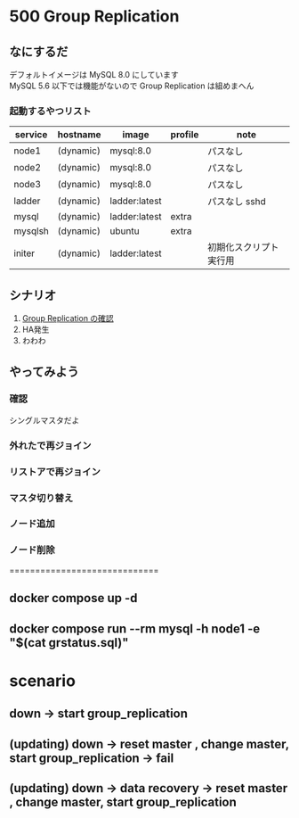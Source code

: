 # 500 Group Replication

## なにするだ
デフォルトイメージは MySQL 8.0 にしています  
MySQL 5.6 以下では機能がないので Group Replication は組めまへん  

### 起動するやつリスト
| service | hostname  | image         | profile | note                   |
| ------- | --------- | ------------- | ------- | ---------------------- |
| node1   | (dynamic) | mysql:8.0     |         | パスなし               |
| node2   | (dynamic) | mysql:8.0     |         | パスなし               |
| node3   | (dynamic) | mysql:8.0     |         | パスなし               |
| ladder  | (dynamic) | ladder:latest |         | パスなし sshd          |
| mysql   | (dynamic) | ladder:latest | extra   |                        |
| mysqlsh | (dynamic) | ubuntu        | extra   |                        |
| initer  | (dynamic) | ladder:latest |         | 初期化スクリプト実行用 |


## シナリオ
1. [Group Replication の確認](./scenario01/README.md)
2. HA発生
3. わわわ


## やってみよう

### 確認
シングルマスタだよ  

### 外れたで再ジョイン
### リストアで再ジョイン
### マスタ切り替え
### ノード追加
### ノード削除



=============================


## docker compose up -d 
## docker compose run --rm mysql -h node1 -e "$(cat grstatus.sql)"

# scenario
## down -> start group_replication
## (updating) down -> reset master , change master, start group_replication -> fail
## (updating) down -> data recovery -> reset master , change master, start group_replication